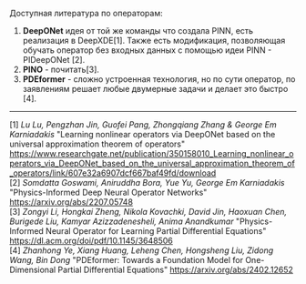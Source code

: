 Доступная литература по операторам:  
1) **DeepONet** идея от той же команды что создала PINN, есть реализация в DeepXDE[1]. Также есть модификация, позволяющая обучать оператор без входных данных с помощью идеи PINN - PIDeepONet [2].
2) **PINO** - почитать[3].
3) **PDEformer** - сложно устроенная технология, но по сути оператор, по заявлениям решает любые двумерные задачи и делает это быстро [4].
---
[1] *Lu Lu, Pengzhan Jin, Guofei Pang, Zhongqiang Zhang & George Em Karniadakis* "Learning nonlinear operators via DeepONet based on the universal approximation theorem of operators" <https://www.researchgate.net/publication/350158010_Learning_nonlinear_operators_via_DeepONet_based_on_the_universal_approximation_theorem_of_operators/link/607e32a6907dcf667baf49fd/download>  
[2] *Somdatta Goswami, Aniruddha Bora, Yue Yu, George Em Karniadakis* "Physics-Informed Deep Neural Operator Networks" <https://arxiv.org/abs/2207.05748>  
[3] *Zongyi Li, Hongkai Zheng, Nikola Kovachki, David Jin, Haoxuan Chen, Burigede Liu, Kamyar Azizzadenesheli, Anima Anandkumar* "Physics-Informed Neural Operator for Learning Partial Differential Equations" <https://dl.acm.org/doi/pdf/10.1145/3648506>  
[4] *Zhanhong Ye, Xiang Huang, Leheng Chen, Hongsheng Liu, Zidong Wang, Bin Dong* "PDEformer: Towards a Foundation Model for One-Dimensional Partial Differential Equations" <https://arxiv.org/abs/2402.12652>  
